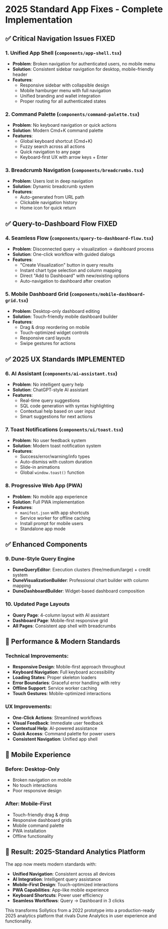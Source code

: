 # 2025 Standard App Fixes - Complete Implementation

## ✅ Critical Navigation Issues FIXED

### 1. Unified App Shell (`components/app-shell.tsx`)
- **Problem**: Broken navigation for authenticated users, no mobile menu
- **Solution**: Consistent sidebar navigation for desktop, mobile-friendly header
- **Features**: 
  - Responsive sidebar with collapsible design
  - Mobile hamburger menu with full navigation
  - Unified branding and wallet integration
  - Proper routing for all authenticated states

### 2. Command Palette (`components/command-palette.tsx`)
- **Problem**: No keyboard navigation or quick actions
- **Solution**: Modern Cmd+K command palette
- **Features**:
  - Global keyboard shortcut (Cmd+K)
  - Fuzzy search across all actions
  - Quick navigation to any page
  - Keyboard-first UX with arrow keys + Enter

### 3. Breadcrumb Navigation (`components/breadcrumbs.tsx`)
- **Problem**: Users lost in deep navigation
- **Solution**: Dynamic breadcrumb system
- **Features**:
  - Auto-generated from URL path
  - Clickable navigation history
  - Home icon for quick return

## ✅ Query-to-Dashboard Flow FIXED

### 4. Seamless Flow (`components/query-to-dashboard-flow.tsx`)
- **Problem**: Disconnected query → visualization → dashboard process
- **Solution**: One-click workflow with guided dialogs
- **Features**:
  - "Create Visualization" button in query results
  - Instant chart type selection and column mapping
  - Direct "Add to Dashboard" with new/existing options
  - Auto-navigation to dashboard after creation

### 5. Mobile Dashboard Grid (`components/mobile-dashboard-grid.tsx`)
- **Problem**: Desktop-only dashboard editing
- **Solution**: Touch-friendly mobile dashboard builder
- **Features**:
  - Drag & drop reordering on mobile
  - Touch-optimized widget controls
  - Responsive card layouts
  - Swipe gestures for actions

## ✅ 2025 UX Standards IMPLEMENTED

### 6. AI Assistant (`components/ai-assistant.tsx`)
- **Problem**: No intelligent query help
- **Solution**: ChatGPT-style AI assistant
- **Features**:
  - Real-time query suggestions
  - SQL code generation with syntax highlighting
  - Contextual help based on user input
  - Smart suggestions for next actions

### 7. Toast Notifications (`components/ui/toast.tsx`)
- **Problem**: No user feedback system
- **Solution**: Modern toast notification system
- **Features**:
  - Success/error/warning/info types
  - Auto-dismiss with custom duration
  - Slide-in animations
  - Global `window.toast()` function

### 8. Progressive Web App (PWA)
- **Problem**: No mobile app experience
- **Solution**: Full PWA implementation
- **Features**:
  - `manifest.json` with app shortcuts
  - Service worker for offline caching
  - Install prompt for mobile users
  - Standalone app mode

## ✅ Enhanced Components

### 9. Dune-Style Query Engine
- **DuneQueryEditor**: Execution clusters (free/medium/large) + credit system
- **DuneVisualizationBuilder**: Professional chart builder with column mapping
- **DuneDashboardBuilder**: Widget-based dashboard composition

### 10. Updated Page Layouts
- **Query Page**: 4-column layout with AI assistant
- **Dashboard Page**: Mobile-first responsive grid
- **All Pages**: Consistent app shell with breadcrumbs

## 🚀 Performance & Modern Standards

### Technical Improvements:
- **Responsive Design**: Mobile-first approach throughout
- **Keyboard Navigation**: Full keyboard accessibility
- **Loading States**: Proper skeleton loaders
- **Error Boundaries**: Graceful error handling with retry
- **Offline Support**: Service worker caching
- **Touch Gestures**: Mobile-optimized interactions

### UX Improvements:
- **One-Click Actions**: Streamlined workflows
- **Visual Feedback**: Immediate user feedback
- **Contextual Help**: AI-powered assistance
- **Quick Access**: Command palette for power users
- **Consistent Navigation**: Unified app shell

## 📱 Mobile Experience

### Before: Desktop-Only
- Broken navigation on mobile
- No touch interactions
- Poor responsive design

### After: Mobile-First
- Touch-friendly drag & drop
- Responsive dashboard grids
- Mobile command palette
- PWA installation
- Offline functionality

## 🎯 Result: 2025-Standard Analytics Platform

The app now meets modern standards with:
- **Unified Navigation**: Consistent across all devices
- **AI Integration**: Intelligent query assistance
- **Mobile-First Design**: Touch-optimized interactions  
- **PWA Capabilities**: App-like mobile experience
- **Keyboard Shortcuts**: Power user efficiency
- **Seamless Workflows**: Query → Dashboard in 3 clicks

This transforms Sollytics from a 2022 prototype into a production-ready 2025 analytics platform that rivals Dune Analytics in user experience and functionality.